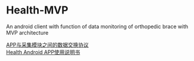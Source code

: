 # Health-MVP

An android client with function of data monitoring of orthopedic brace with MVP architecture

[APP与采集模块之间的数据交换协议](https://github.com/SEALiu/Health-MVP/blob/master/doc/%E6%A8%A1%E5%9D%97%E4%B8%8EAPP%E4%B9%8B%E9%97%B4%E6%95%B0%E6%8D%AE%E4%BA%A4%E6%8D%A2%E5%8D%8F%E8%AE%AE%E6%9B%B4%E6%96%B0%E5%90%8E.pdf)  
[Health Android APP使用说明书](https://github.com/SEALiu/Health-MVP/blob/master/doc/Health%20Android%20APP%E4%BD%BF%E7%94%A8%E8%AF%B4%E6%98%8E%E4%B9%A6.pdf)
